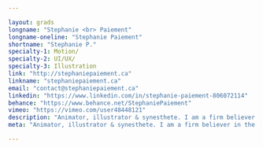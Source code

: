 ```yaml
---

layout: grads
longname: "Stephanie <br> Paiement"
longname-oneline: "Stephanie Paiement"
shortname: "Stephanie P."
specialty-1: Motion/
specialty-2: UI/UX/
specialty-3: Illustration
link: "http://stephaniepaiement.ca"
linkname: "stephaniepaiement.ca"
email: "contact@stephaniepaiement.ca"
linkedin: "https://www.linkedin.com/in/stephanie-paiement-806072114"
behance: "https://www.behance.net/StephaniePaiement"
vimeo: "https://vimeo.com/user48448121"
description: "Animator, illustrator & synesthete. I am a firm believer in the power of storytelling, learning and gumption."
meta: "Animator, illustrator & synesthete. I am a firm believer in the power of storytelling, learning and gumption."

---
```

